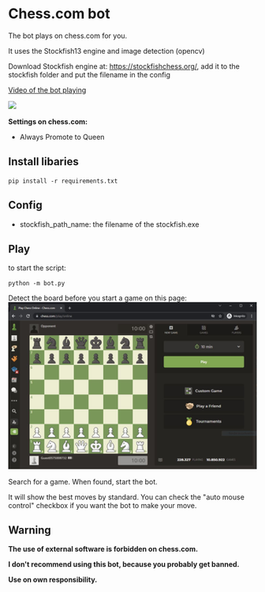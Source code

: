 # Chess.com bot

The bot plays on chess.com for you.

It uses the Stockfish13 engine and image detection (opencv)

Download Stockfish engine at: https://stockfishchess.org/, add it to the stockfish folder and put the filename in the config

[Video of the bot playing](https://youtu.be/IrRqvy0pPSw)

![](doc/bot_play.gif)


**Settings on chess.com:**
* Always Promote to Queen



## Install libaries

```
pip install -r requirements.txt
```



## Config

* stockfish_path_name: the filename of the stockfish.exe


## Play

to start the script:
```
python -m bot.py
```

Detect the board before you start a game on this page:
![Chess.com page](doc/Detect_board.JPG)

Search for a game.
When found, start the bot.

It will show the best moves by standard. You can check the "auto mouse control" checkbox if you want the bot to make your move.



## Warning

**The use of external software is forbidden on chess.com.**

**I don't recommend using this bot, because you probably get banned.**

**Use on own responsibility.**
